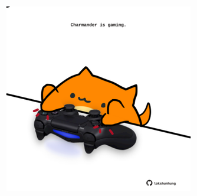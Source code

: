 <!-- built at 19/05/2021, 23:04:39 UTC -->
<p align="center">
  <img width="500" height="500" src="./ReadmeImage.svg">
</p>
